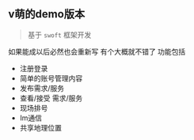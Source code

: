 ## v萌的demo版本

> 基于 `swoft` 框架开发

如果能成以后必然也会重新写
有个大概就不错了
功能包括
 - 注册登录 
 - 简单的账号管理内容
 - 发布需求/服务
 - 查看/接受 需求/服务
 - 现场排号
 - Im通信
 - 共享地理位置
